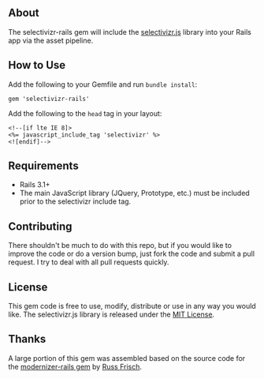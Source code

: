## About

The selectivizr-rails gem will include the [selectivizr.js](http://selectivizr.com/) library into your Rails app via the asset pipeline.

## How to Use

Add the following to your Gemfile and run `bundle install`:

    gem 'selectivizr-rails'

Add the following to the `head` tag in your layout:

    <!--[if lte IE 8]>
    <%= javascript_include_tag 'selectivizr' %>
    <![endif]-->

## Requirements

* Rails 3.1+
* The main JavaScript library (JQuery, Prototype, etc.) must be included prior to the selectivizr include tag.

## Contributing

There shouldn't be much to do with this repo, but if you would like to improve the code or do a version bump, just fork the code and submit a pull request. I try to deal with all pull requests quickly.

## License

This gem code is free to use, modify, distribute or use in any way you would like. The selectivizr.js library is released under the [MIT License](http://www.opensource.org/licenses/mit-license.php).

## Thanks

A large portion of this gem was assembled based on the source code for the [modernizer-rails gem](https://github.com/russfrisch/modernizr-rails) by [Russ Frisch](https://github.com/russfrisch).
